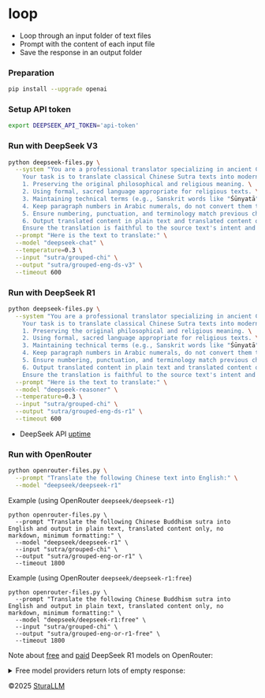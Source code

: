 # loop

- Loop through an input folder of text files
- Prompt with the content of each input file
- Save the response in an output folder

### Preparation
```bash
pip install --upgrade openai
```

### Setup API token
```bash
export DEEPSEEK_API_TOKEN='api-token'
```

### Run with DeepSeek V3
```bash
python deepseek-files.py \
  --system "You are a professional translator specializing in ancient Chinese Buddhist Sutras. \
    Your task is to translate classical Chinese Sutra texts into modern English while: \
    1. Preserving the original philosophical and religious meaning. \
    2. Using formal, sacred language appropriate for religious texts. \
    3. Maintaining technical terms (e.g., Sanskrit words like "Śūnyatā" or "Bodhisattva") untranslated. \
    4. Keep paragraph numbers in Arabic numerals, do not convert them to words (e.g., 'One', 'Two', 'I', 'II') \
    5. Ensure numbering, punctuation, and terminology match previous chapters (if applicable) \
    6. Output translated content in plain text and translated content only \
    Ensure the translation is faithful to the source text's intent and tone." \
  --prompt "Here is the text to translate:" \
  --model "deepseek-chat" \
  --temperature=0.3 \
  --input "sutra/grouped-chi" \
  --output "sutra/grouped-eng-ds-v3" \
  --timeout 600
```

### Run with DeepSeek R1
```bash
python deepseek-files.py \
  --system "You are a professional translator specializing in ancient Chinese Buddhist Sutras. \
    Your task is to translate classical Chinese Sutra texts into modern English while: \
    1. Preserving the original philosophical and religious meaning. \
    2. Using formal, sacred language appropriate for religious texts. \
    3. Maintaining technical terms (e.g., Sanskrit words like "Śūnyatā" or "Bodhisattva") untranslated. \
    4. Keep paragraph numbers in Arabic numerals, do not convert them to words (e.g., 'One', 'Two', 'I', 'II') \
    5. Ensure numbering, punctuation, and terminology match previous chapters (if applicable) \
    6. Output translated content in plain text and translated content only \
    Ensure the translation is faithful to the source text's intent and tone." \
  --prompt "Here is the text to translate:" \
  --model "deepseek-reasoner" \
  --temperature=0.3 \
  --input "sutra/grouped-chi" \
  --output "sutra/grouped-eng-ds-r1" \
  --timeout 600
```

- DeepSeek API [uptime](https://status.deepseek.com/uptime/)

### Run with OpenRouter
```bash
python openrouter-files.py \
  --prompt "Translate the following Chinese text into English:" \
  --model "deepseek/deepseek-r1"
```

Example (using OpenRouter `deepseek/deepseek-r1`)
```
python openrouter-files.py \
  --prompt "Translate the following Chinese Buddhism sutra into English and output in plain text, translated content only, no markdown, minimum formatting:" \
  --model "deepseek/deepseek-r1" \
  --input "sutra/grouped-chi" \
  --output "sutra/grouped-eng-or-r1" \
  --timeout 1800
```

Example (using OpenRouter `deepseek/deepseek-r1:free`)
```
python openrouter-files.py \
  --prompt "Translate the following Chinese Buddhism sutra into English and output in plain text, translated content only, no markdown, minimum formatting:" \
  --model "deepseek/deepseek-r1:free" \
  --input "sutra/grouped-chi" \
  --output "sutra/grouped-eng-or-r1-free" \
  --timeout 1800
```

Note about [free](https://openrouter.ai/deepseek/deepseek-r1:free) and [paid](https://openrouter.ai/deepseek/deepseek-r1) DeepSeek R1 models on OpenRouter:
<details>
  <summary>Free model providers return lots of empty response:</summary>
  <img src="https://raw.githubusercontent.com/SutraAI/loop/refs/heads/master/image/openrouter-free-vs-paid.png?token=GHSAT0AAAAAACM2J25GVQ2CP5OKJHNMK3RIZ5BYBQQ">
</details>

&copy;2025 [SturaLLM](https://github.com/sutrallm/)
